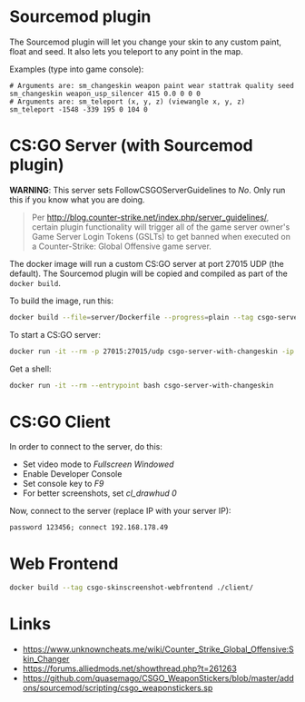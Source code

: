 # Sourcemod plugin

The Sourcemod plugin will let you change your skin to any custom paint, float and seed.
It also lets you teleport to any point in the map.

Examples (type into game console):

```
# Arguments are: sm_changeskin weapon paint wear stattrak quality seed
sm_changeskin weapon_usp_silencer 415 0.0 0 0 0
# Arguments are: sm_teleport (x, y, z) (viewangle x, y, z)
sm_teleport -1548 -339 195 0 104 0
```

# CS:GO Server (with Sourcemod plugin)

**WARNING**: This server sets FollowCSGOServerGuidelines to *No*.
Only run this if you know what you are doing.

> Per http://blog.counter-strike.net/index.php/server_guidelines/, certain plugin
> functionality will trigger all of the game server owner's Game Server Login Tokens (GSLTs)
> to get banned when executed on a Counter-Strike: Global Offensive game server.

The docker image will run a custom CS:GO server at port 27015 UDP (the default).
The Sourcemod plugin will be copied and compiled as part of the `docker build`.

To build the image, run this:

```bash
docker build --file=server/Dockerfile --progress=plain --tag csgo-server-with-changeskin .
```

To start a CS:GO server:

```bash
docker run -it --rm -p 27015:27015/udp csgo-server-with-changeskin -ip 0.0.0.0 -console -usercon -insecure +game_type 0 +game_mode 1 +map de_vertigo
```

Get a shell:

```bash
docker run -it --rm --entrypoint bash csgo-server-with-changeskin
```

# CS:GO Client

In order to connect to the server, do this:

- Set video mode to *Fullscreen Windowed*
- Enable Developer Console
- Set console key to *F9*
- For better screenshots, set *cl_drawhud 0*

Now, connect to the server (replace IP with your server IP):

```
password 123456; connect 192.168.178.49
```

# Web Frontend

```bash
docker build --tag csgo-skinscreenshot-webfrontend ./client/
```

# Links

- https://www.unknowncheats.me/wiki/Counter_Strike_Global_Offensive:Skin_Changer
- https://forums.alliedmods.net/showthread.php?t=261263
- https://github.com/quasemago/CSGO_WeaponStickers/blob/master/addons/sourcemod/scripting/csgo_weaponstickers.sp
